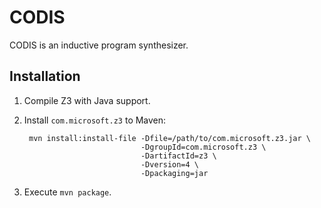 # CODIS

CODIS is an inductive program synthesizer.

## Installation

1. Compile Z3 with Java support.
2. Install `com.microsoft.z3` to Maven:

        mvn install:install-file -Dfile=/path/to/com.microsoft.z3.jar \
                                 -DgroupId=com.microsoft.z3 \
                                 -DartifactId=z3 \
                                 -Dversion=4 \
                                 -Dpackaging=jar
3. Execute `mvn package`.
